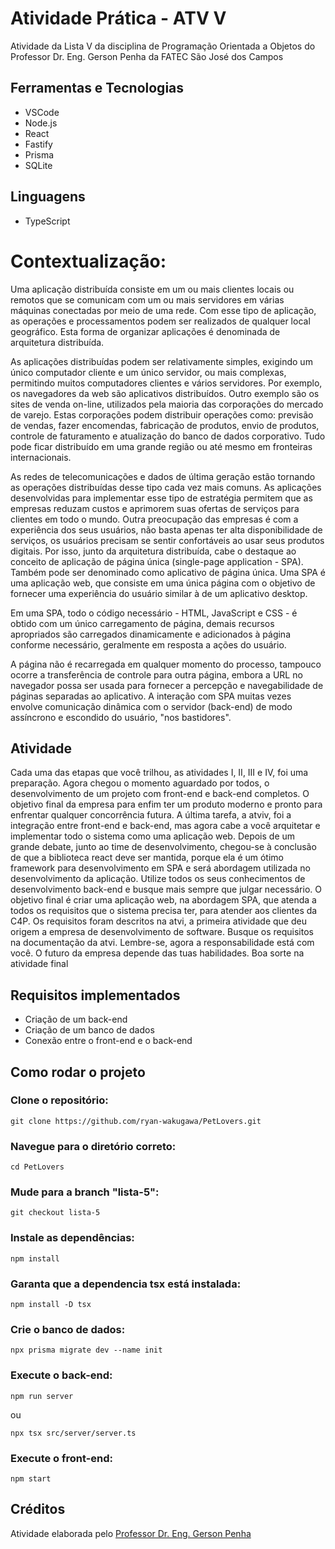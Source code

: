 
# Atividade Prática - ATV V

Atividade da Lista V da disciplina de Programação Orientada a Objetos do Professor Dr. Eng. Gerson Penha da FATEC São José dos Campos

## Ferramentas e Tecnologias

* VSCode
* Node.js
* React
* Fastify
* Prisma
* SQLite

## Linguagens

* TypeScript

# Contextualização:

Uma aplicação distribuída consiste em um ou mais clientes locais ou remotos que se comunicam com um ou
mais servidores em várias máquinas conectadas por meio de uma rede. Com esse tipo de aplicação, as
operações e processamentos podem ser realizados de qualquer local geográfico. Esta forma de organizar
aplicações é denominada de arquitetura distribuída.

As aplicações distribuídas podem ser relativamente simples, exigindo um único computador cliente e um
único servidor, ou mais complexas, permitindo muitos computadores clientes e vários servidores. Por
exemplo, os navegadores da web são aplicativos distribuídos. Outro exemplo são os sites de venda on-line,
utilizados pela maioria das corporações do mercado de varejo. Estas corporações podem distribuir operações
como: previsão de vendas, fazer encomendas, fabricação de produtos, envio de produtos, controle de
faturamento e atualização do banco de dados corporativo. Tudo pode ficar distribuído em uma grande região
ou até mesmo em fronteiras internacionais.

As redes de telecomunicações e dados de última geração estão tornando as operações distribuídas desse tipo
cada vez mais comuns. As aplicações desenvolvidas para implementar esse tipo de estratégia permitem que
as empresas reduzam custos e aprimorem suas ofertas de serviços para clientes em todo o mundo.
Outra preocupação das empresas é com a experiência dos seus usuários, não basta apenas ter alta
disponibilidade de serviços, os usuários precisam se sentir confortáveis ao usar seus produtos digitais. Por
isso, junto da arquitetura distribuída, cabe o destaque ao conceito de aplicação de página única (single-page
application - SPA). Também pode ser denominado como aplicativo de página única.
Uma SPA é uma aplicação web, que consiste em uma única página com o objetivo de fornecer uma
experiência do usuário similar à de um aplicativo desktop.

Em uma SPA, todo o código necessário - HTML, JavaScript e CSS - é obtido com um único carregamento de
página, demais recursos apropriados são carregados dinamicamente e adicionados à página conforme
necessário, geralmente em resposta a ações do usuário.

A página não é recarregada em qualquer momento do processo, tampouco ocorre a transferência de controle
para outra página, embora a URL no navegador possa ser usada para fornecer a percepção e navegabilidade
de páginas separadas ao aplicativo. A interação com SPA muitas vezes envolve comunicação dinâmica com o
servidor (back-end) de modo assíncrono e escondido do usuário, "nos bastidores".

## Atividade
Cada uma das etapas que você trilhou, as atividades I, II, III e IV, foi uma preparação. Agora chegou o 
momento aguardado por todos, o desenvolvimento de um projeto com front-end e back-end completos. O 
objetivo final da empresa para enfim ter um produto moderno e pronto para enfrentar qualquer concorrência 
futura.
A última tarefa, a atviv, foi a integração entre front-end e back-end, mas agora cabe a você arquitetar e 
implementar todo o sistema como uma aplicação web.
Depois de um grande debate, junto ao time de desenvolvimento, chegou-se à conclusão de que a biblioteca 
react deve ser mantida, porque ela é um ótimo framework para desenvolvimento em SPA e será abordagem 
utilizada no desenvolvimento da aplicação. Utilize todos os seus conhecimentos de desenvolvimento back-end 
e busque mais sempre que julgar necessário.
O objetivo final é criar uma aplicação web, na abordagem SPA, que atenda a todos os requisitos que o sistema 
precisa ter, para atender aos clientes da C4P. Os requisitos foram descritos na atvi, a primeira atividade que 
deu origem a empresa de desenvolvimento de software. Busque os requisitos na documentação da atvi.
Lembre-se, agora a responsabilidade está com você. O futuro da empresa depende das tuas habilidades. Boa 
sorte na atividade final

## Requisitos implementados

- Criação de um back-end
- Criação de um banco de dados
- Conexão entre o front-end e o back-end

## Como rodar o projeto

### Clone o repositório:

    git clone https://github.com/ryan-wakugawa/PetLovers.git

### Navegue para o diretório correto:

    cd PetLovers

### Mude para a branch "lista-5":

    git checkout lista-5

### Instale as dependências:

    npm install

### Garanta que a dependencia tsx está instalada:

    npm install -D tsx

### Crie o banco de dados:

    npx prisma migrate dev --name init

### Execute o back-end:

    npm run server

  ou

    npx tsx src/server/server.ts

### Execute o front-end:

    npm start

## Créditos

Atividade elaborada pelo [Professor Dr. Eng. Gerson Penha](https://github.com/gerson-pn)
